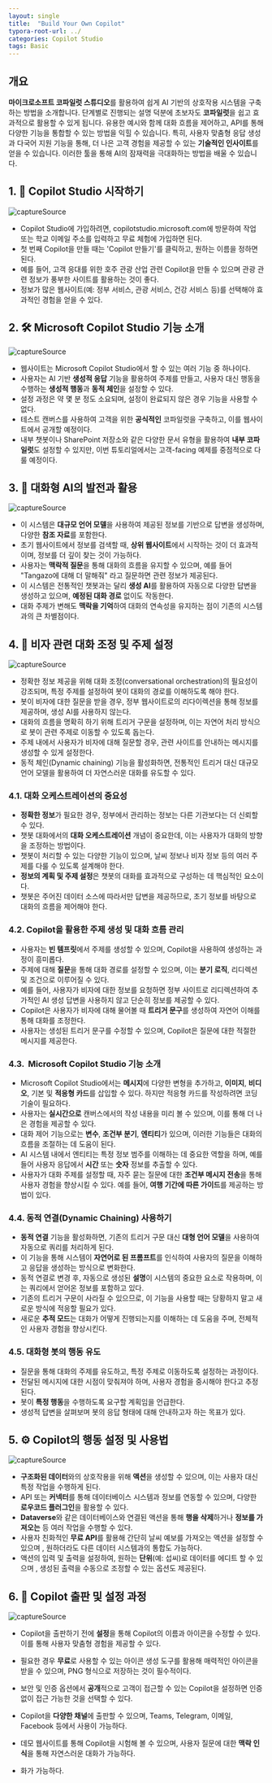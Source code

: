 ```yaml
---
layout: single
title:  "Build Your Own Copilot"
typora-root-url: ../
categories: Copilot Studio
tags: Basic
---
```




## 개요

**마이크로소프트 코파일럿 스튜디오**를 활용하여 쉽게 AI 기반의 상호작용 시스템을 구축하는 방법을 소개합니다. 단계별로 진행되는 설명 덕분에 초보자도 **코파일럿**을 쉽고 효과적으로 활용할 수 있게 됩니다. 유용한 예시와 함께 대화 흐름을 제어하고, API를 통해 다양한 기능을 통합할 수 있는 방법을 익힐 수 있습니다. 특히, 사용자 맞춤형 응답 생성과 다국어 지원 기능을 통해, 더 나은 고객 경험을 제공할 수 있는 **기술적인 인사이트**를 얻을 수 있습니다. 이러한 툴을 통해 AI의 잠재력을 극대화하는 방법을 배울 수 있습니다.



## 1. 🎉 Copilot Studio 시작하기

![captureSource](https://resource-release.s3.ap-northeast-2.amazonaws.com/thumbnails/SCYsIChlyTk/0.jpg)

- Copilot Studio에 가입하려면, copilotstudio.microsoft.com에 방문하여 작업 또는 학교 이메일 주소를 입력하고 무료 체험에 가입하면 된다. 
- 첫 번째 Copilot을 만들 때는 'Copilot 만들기'를 클릭하고, 원하는 이름을 정하면 된다. 
- 예를 들어, 고객 응대를 위한 호주 관광 산업 관련 Copilot을 만들 수 있으며 관광 관련 정보가 풍부한 사이트를 활용하는 것이 좋다. 
- 정보가 많은 웹사이트(예: 정부 서비스, 관광 서비스, 건강 서비스 등)를 선택해야 효과적인 경험을 얻을 수 있다. 



## 2. 🛠️ Microsoft Copilot Studio 기능 소개

![captureSource](https://resource-release.s3.ap-northeast-2.amazonaws.com/thumbnails/SCYsIChlyTk/70.jpg)

- 웹사이트는 Microsoft Copilot Studio에서 할 수 있는 여러 기능 중 하나이다. 
- 사용자는 AI 기반 **생성적 응답** 기능을 활용하여 주제를 만들고, 사용자 대신 행동을 수행하는 **생성적 행동**과 **동적 체인**을 설정할 수 있다. 
- 설정 과정은 약 몇 분 정도 소요되며, 설정이 완료되지 않은 경우 기능을 사용할 수 없다. 
- 테스트 캔버스를 사용하여 고객을 위한 **공식적인** 코파일럿을 구축하고, 이를 웹사이트에서 공개할 예정이다. 
- 내부 챗봇이나 SharePoint 저장소와 같은 다양한 문서 유형을 활용하여 **내부 코파일럿**도 설정할 수 있지만, 이번 튜토리얼에서는 고객-facing 예제를 중점적으로 다룰 예정이다. 



## 3. 🤖 대화형 AI의 발전과 활용

![captureSource](https://resource-release.s3.ap-northeast-2.amazonaws.com/thumbnails/SCYsIChlyTk/195.jpg)

- 이 시스템은 **대규모 언어 모델**을 사용하여 제공된 정보를 기반으로 답변을 생성하며, 다양한 **참조 자료**를 포함한다. 
- 초기 웹사이트에서 정보를 검색할 때, **상위 웹사이트**에서 시작하는 것이 더 효과적이며, 정보를 더 깊이 찾는 것이 가능하다. 
- 사용자는 **맥락적 질문**을 통해 대화의 흐름을 유지할 수 있으며, 예를 들어 "Tangazo에 대해 더 말해줘" 라고 질문하면 관련 정보가 제공된다. 
- 이 시스템은 전통적인 챗봇과는 달리 **생성 AI**를 활용하여 자동으로 다양한 답변을 생성하고 있으며, **예정된 대화 경로** 없이도 작동한다. 
- 대화 주제가 변해도 **맥락을 기억**하여 대화의 연속성을 유지하는 점이 기존의 시스템과의 큰 차별점이다. 



## 4. 🛂 비자 관련 대화 조정 및 주제 설정

![captureSource](https://resource-release.s3.ap-northeast-2.amazonaws.com/thumbnails/SCYsIChlyTk/343.jpg)

- 정확한 정보 제공을 위해 대화 조정(conversational orchestration)의 필요성이 강조되며, 특정 주제를 설정하여 봇이 대화의 경로를 이해하도록 해야 한다. 
- 봇이 비자에 대한 질문을 받을 경우, 정부 웹사이트로의 리다이렉션을 통해 정보를 제공하며, 생성 AI를 사용하지 않는다. 
- 대화의 흐름을 명확히 하기 위해 트리거 구문을 설정하며, 이는 자연어 처리 방식으로 봇이 관련 주제로 이동할 수 있도록 돕는다. 
- 주제 내에서 사용자가 비자에 대해 질문할 경우, 관련 사이트를 안내하는 메시지를 생성할 수 있게 설정한다. 
- 동적 체인(Dynamic chaining) 기능을 활성화하면, 전통적인 트리거 대신 대규모 언어 모델을 활용하여 더 자연스러운 대화를 유도할 수 있다. 

### 4.1. 대화 오케스트레이션의 중요성

- **정확한 정보**가 필요한 경우, 정부에서 관리하는 정보는 다른 기관보다는 더 신뢰할 수 있다. 
- 챗봇 대화에서의 **대화 오케스트레이션** 개념이 중요한데, 이는 사용자가 대화의 방향을 조정하는 방법이다. 
- 챗봇이 처리할 수 있는 다양한 기능이 있으며, 날씨 정보나 비자 정보 등의 여러 주제를 다룰 수 있도록 설계해야 한다. 
- **정보의 계획 및 주제 설정**은 챗봇의 대화를 효과적으로 구성하는 데 핵심적인 요소이다. 
- 챗봇은 주어진 데이터 소스에 따라서만 답변을 제공하므로, 초기 정보를 바탕으로 대화의 흐름을 제어해야 한다. 

### 4.2. Copilot을 활용한 주제 생성 및 대화 흐름 관리

- 사용자는 **빈 템프릿**에서 주제를 생성할 수 있으며, Copilot을 사용하여 생성하는 과정이 흥미롭다. 
- 주제에 대해 **질문**을 통해 대화 경로를 설정할 수 있으며, 이는 **분기 로직**, 리디렉션 및 조건으로 이루어질 수 있다. 
- 예를 들어, 사용자가 비자에 대한 정보를 요청하면 정부 사이트로 리디렉션하여 추가적인 AI 생성 답변을 사용하지 않고 단순히 정보를 제공할 수 있다. 
- Copilot은 사용자가 비자에 대해 물어볼 때 **트리거 문구**를 생성하여 자연어 이해를 통해 대화를 조정한다. 
- 사용자는 생성된 트리거 문구를 수정할 수 있으며, Copilot은 질문에 대한 적절한 메시지를 제공한다. 

### 4.3. ️ Microsoft Copilot Studio 기능 소개

- Microsoft Copilot Studio에서는 **메시지**에 다양한 변형을 추가하고, **이미지**, **비디오**, 기본 및 **적응형 카드**를 삽입할 수 있다. 하지만 적응형 카드를 작성하려면 코딩 기술이 필요하다. 
- 사용자는 **실시간으로** 캔버스에서의 작성 내용을 미리 볼 수 있으며, 이를 통해 더 나은 경험을 제공할 수 있다. 
- 대화 제어 기능으로는 **변수**, **조건부 분기**, **엔티티**가 있으며, 이러한 기능들은 대화의 흐름을 조절하는 데 도움이 된다. 
- AI 시스템 내에서 엔티티는 특정 정보 범주를 이해하는 데 중요한 역할을 하며, 예를 들어 사용자 응답에서 **시간** 또는 **숫자** 정보를 추출할 수 있다. 
- 사용자가 대화 주제를 설정할 때, 자주 묻는 질문에 대한 **조건부 메시지 전송**을 통해 사용자 경험을 향상시킬 수 있다. 예를 들어, **여행 기간에 따른 가이드**를 제공하는 방법이 있다. 

### 4.4. 동적 연결(Dynamic Chaining) 사용하기

- **동적 연결** 기능을 활성화하면, 기존의 트리거 구문 대신 **대형 언어 모델**을 사용하여 자동으로 쿼리를 처리하게 된다. 
- 이 기능을 통해 시스템이 **자연어로 된 프롬프트**를 인식하여 사용자의 질문을 이해하고 응답을 생성하는 방식으로 변화한다. 
- 동적 연결로 변경 후, 자동으로 생성된 **설명**이 시스템의 중요한 요소로 작용하며, 이는 쿼리에서 얻어온 정보를 포함하고 있다. 
- 기존의 트리거 구문이 사라질 수 있으므로, 이 기능을 사용할 때는 당황하지 말고 새로운 방식에 적응할 필요가 있다. 
- 새로운 **추적 모드**는 대화가 어떻게 진행되는지를 이해하는 데 도움을 주며, 전체적인 사용자 경험을 향상시킨다. 

### 4.5. 대화형 봇의 행동 유도

- 질문을 통해 대화의 주제를 유도하고, 특정 주제로 이동하도록 설정하는 과정이다. 
- 전달된 메시지에 대한 시점이 맞춰져야 하며, 사용자 경험을 중시해야 한다고 추정된다. 
- 봇이 **특정 행동**을 수행하도록 요구할 계획임을 언급한다. 
- 생성적 답변을 살펴보며 봇의 응답 형태에 대해 안내하고자 하는 목표가 있다. 

## 5. ⚙️ Copilot의 행동 설정 및 사용법

![captureSource](https://resource-release.s3.ap-northeast-2.amazonaws.com/thumbnails/SCYsIChlyTk/1341.jpg)

- **구조화된 데이터**와의 상호작용을 위해 **액션**을 생성할 수 있으며, 이는 사용자 대신 특정 작업을 수행하게 된다. 
- API 또는 **커넥터**를 통해 데이터베이스 시스템과 정보를 연동할 수 있으며, 다양한 **로우코드 플러그인**을 활용할 수 있다. 
- **Dataverse**와 같은 데이터베이스와 연결된 액션을 통해 **행을 삭제**하거나 **정보를 가져오는** 등 여러 작업을 수행할 수 있다. 
- 사용자 친화적인 **무료 API**를 활용해 간단히 날씨 예보를 가져오는 액션을 설정할 수 있으며 , 원하더라도 다른 데이터 시스템과의 통합도 가능하다. 
- 액션의 입력 및 출력을 설정하여, 원하는 **단위**(예: 섭씨)로 데이터를 에디트 할 수 있으며 , 생성된 출력을 수동으로 조정할 수 있는 옵션도 제공된다. 



## 6. 🚀 Copilot 출판 및 설정 과정

![captureSource](https://resource-release.s3.ap-northeast-2.amazonaws.com/thumbnails/SCYsIChlyTk/1671.jpg)

- Copilot을 출판하기 전에 **설정**을 통해 Copilot의 이름과 아이콘을 수정할 수 있다. 이를 통해 사용자 맞춤형 경험을 제공할 수 있다. 
- 필요한 경우 **무료**로 사용할 수 있는 아이콘 생성 도구를 활용해 매력적인 아이콘을 받을 수 있으며, PNG 형식으로 저장하는 것이 필수적이다. 
- 보안 및 인증 옵션에서 **공개**적으로 고객이 접근할 수 있는 Copilot을 설정하면 인증 없이 접근 가능한 것을 선택할 수 있다. 
- Copilot을 **다양한 채널**에 출판할 수 있으며, Teams, Telegram, 이메일, Facebook 등에서 사용이 가능하다. 
- 데모 웹사이트를 통해 Copilot을 시험해 볼 수 있으며, 사용자 질문에 대한 **맥락 인식**을 통해 자연스러운 대화가 가능하다. 

- 화가 가능하다. 
